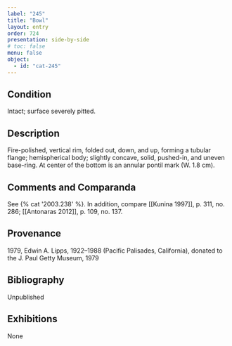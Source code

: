 ```yaml
---
label: "245"
title: "Bowl"
layout: entry
order: 724
presentation: side-by-side
# toc: false
menu: false
object:
  - id: "cat-245"
---
```


## Condition

Intact; surface severely pitted.

## Description

Fire-polished, vertical rim, folded out, down, and up, forming a tubular flange; hemispherical body; slightly concave, solid, pushed-in, and uneven base-ring. At center of the bottom is an annular pontil mark (W. 1.8 cm).

## Comments and Comparanda

See {% cat '2003.238' %}. In addition, compare [[Kunina 1997]], p. 311, no. 286; [[Antonaras 2012]], p. 109, no. 137.

## Provenance

1979, Edwin A. Lipps, 1922–1988 (Pacific Palisades, California), donated to the J. Paul Getty Museum, 1979

## Bibliography

Unpublished

## Exhibitions

None